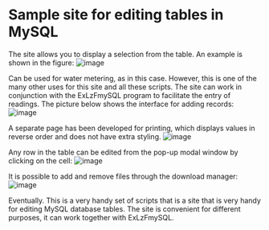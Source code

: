 # Sample site for editing tables in MySQL

The site allows you to display a selection from the table. An example is shown in the figure:
![image](https://user-images.githubusercontent.com/10297748/154267083-61f369c1-ead6-4a30-99a4-25459d4a8ba9.png)

Can be used for water metering, as in this case. However, this is one of the many other uses for this site and all these scripts. The site can work in conjunction with the ExLzFmySQL program to facilitate the entry of readings. The picture below shows the interface for adding records:
![image](https://user-images.githubusercontent.com/10297748/154265692-7eeb5f10-d7b9-4504-9856-bfe597a678b1.png)

A separate page has been developed for printing, which displays values in reverse order and does not have extra styling.
![image](https://user-images.githubusercontent.com/10297748/154266077-553df629-52c3-4a26-930f-c78d53848ef8.png)

Any row in the table can be edited from the pop-up modal window by clicking on the cell:
![image](https://user-images.githubusercontent.com/10297748/154266238-46fbad8f-516f-4016-a36d-18700e5b629c.png)

It is possible to add and remove files through the download manager:
![image](https://user-images.githubusercontent.com/10297748/154267977-77d80ea0-ca9c-4319-98d9-9aa95de461d7.png)

Eventually. This is a very handy set of scripts that is a site that is very handy for editing MySQL database tables. The site is convenient for different purposes, it can work together with ExLzFmySQL.
